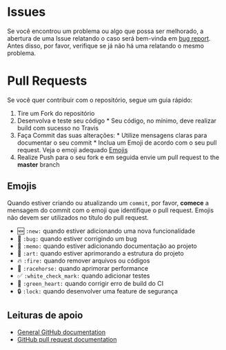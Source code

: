 # Issues

Se você encontrou um problema ou algo que possa ser melhorado, a abertura de uma Issue relatando o caso será bem-vinda em [bug report](https://github.com/angelogluz/Mussum-API/issues).
Antes disso, por favor, verifique se já não há uma relatando o mesmo problema.

# Pull Requests

Se você quer contribuir com o repositório, segue um guia rápido:
  1. Tire um Fork do repositório
  2. Desenvolva e teste seu código
    * Seu código, no mínimo, deve realizar build com sucesso no Travis
  3. Faça Commit das suas alterações:
    * Utilize mensagens claras para documentar o seu commit
    * Inclua um Emoji de acordo com o seu pull request. Veja o emoji adequado [Emojis](#Emojis)
  4. Realize Push para o seu fork e em seguida envie um pull request to the **master** branch

## Emojis

Quando estiver criando ou atualizando um <code>commit</code>, por favor, **comece** a mensagem do commit com o emoji que identifique o pull request. Emojis não devem ser utilizados no título do pull request.

* :new: `:new:` quando estiver adicionando uma nova funcionalidade
* :bug: `:bug:` quando estiver corrigindo um bug
* :memo: `:memo:` quando estiver adicionando documentação ao projeto
* :art: `:art:` quando estiver aprimorando a estrutura do projeto
* :fire: `:fire:` quando remover arquivos ou códigos
* :racehorse: `:racehorse:` quando aprimorar performance
* :white_check_mark: `:white_check_mark:` quando adicionar testes
* :green_heart: `:green_heart:` quando corrigir erro de build do CI
* :lock: `:lock:` quando desenvolver uma feature de segurança

## Leituras de apoio
+ [General GitHub documentation](https://help.github.com/)
+ [GitHub pull request documentation](https://help.github.com/send-pull-requests/)

